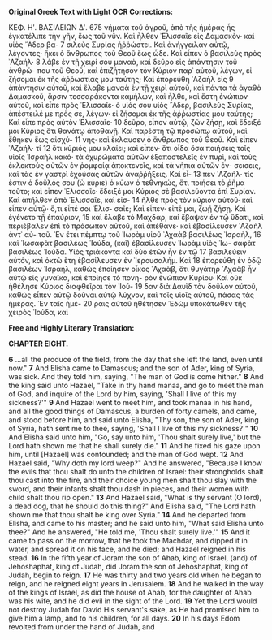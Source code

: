 **Original Greek Text with Light OCR Corrections:**

ΚΕΦ. Ηʹ. ΒΑΣΙΛΕΙΩΝ Δʹ. 675
νήματα τοῦ ἀγροῦ, ἀπὸ τῆς ἡμέρας ἧς ἐγκατέλιπε τὴν γῆν, ἕως
τοῦ νῦν. Καὶ ἦλθεν ᾿Ελισσαῖε εἰς Δαμασκὸν· καὶ υἱὸς ῎Αδερ βα- 7
σιλεὺς Συρίας ἠῤῥώστει. Καὶ ἀνήγγειλαν αὐτῷ, λέγοντες· ἥκει ὁ
ἄνθρωπος τοῦ Θεοῦ ἕως ὧδε. Καὶ εἶπεν ὁ βασιλεὺς πρὸς ᾿Αζαήλ· 8
λάβε ἐν τῇ χειρί σου μαναὰ, καὶ δεῦρο εἰς ἀπάντησιν τοῦ ἀνθρώ-
που τοῦ Θεοῦ, καὶ ἐπιζήτησον τὸν Κύριον παρ᾿ αὐτοῦ, λέγων, εἰ
ζήσομαι ἐκ τῆς ἀῤῥωστίας μου ταύτης; Καὶ ἐπορεύθη ᾿Αζαὴλ εἰς 9
ἀπάντησιν αὐτοῦ, καὶ ἔλαβε μαναὰ ἐν τῇ χειρὶ αὐτοῦ, καὶ πάντα
τὰ ἀγαθὰ Δαμασκοῦ, ἄρσιν τεσσαράκοντα καμήλων, καὶ ἦλθε, καὶ
ἔστη ἐνώπιον αὐτοῦ, καὶ εἶπε πρὸς ᾿Ελισσαῖε· ὁ υἱός σου υἱὸς
῎Αδερ, βασιλεὺς Συρίας, ἀπέστειλέ με πρὸς σε, λέγων· εἰ ζήσομαι
ἐκ τῆς ἀῤῥωστίας μου ταύτης; Καὶ εἶπε πρὸς αὐτὸν ᾿Ελισσαῖε· 10
δεῦρο, εἶπον αὐτῷ, ζῶν ζήσῃ, καὶ ἔδειξέ μοι Κύριος ὅτι θανάτῳ
ἀποθανῇ. Καὶ παρέστη τῷ προσώπῳ αὐτοῦ, καὶ ἔθηκεν ἕως αἰσχύ- 11
νης· καὶ ἔκλαυσεν ὁ ἄνθρωπος τοῦ Θεοῦ. Καὶ εἶπεν ᾿Αζαήλ· τί 12
ὅτι κύριός μου κλαίει; καὶ εἶπεν· ὅτι οἶδα ὅσα ποιήσεις τοῖς υἱοῖς
᾿Ισραὴλ κακά· τὰ ὀχυρώματα αὐτῶν ἐξαποστελεῖς ἐν πυρὶ, καὶ τοὺς
ἐκλεκτοὺς αὐτῶν ἐν ῥομφαίᾳ ἀποκτενεῖς, καὶ τὰ νήπια αὐτῶν ἐν-
σεισεις, καὶ τὰς ἐν γαστρὶ ἐχούσας αὐτῶν ἀναῤῥήξεις. Καὶ εἶ- 13
πεν ᾿Αζαήλ· τίς ἐστιν ὁ δοῦλός σου (ὦ κύριε) ὁ κύων ὁ τεθνηκώς,
ὅτι ποιήσει τὸ ῥῆμα τοῦτο; καὶ εἶπεν ᾿Ελισσαῖε· ἔδειξέ μοι Κύριος
σὲ βασιλεύοντα ἐπὶ Συρίαν. Καὶ ἀπῆλθεν ἀπὸ ᾿Ελισσαῖε, καὶ εἰσ- 14
ῆλθε πρὸς τὸν κύριον αὐτοῦ· καὶ εἶπεν αὐτῷ· ὅ,τι εἶπέ σοι ᾿Ελισ-
σαῖε; Καὶ εἶπεν· εἰπέ μοι, ζωῇ ζήσῃ. Καὶ ἐγένετο τῇ ἐπαύριον, 15
καὶ ἔλαβε τὸ Μαχδὰρ, καὶ ἔβαψεν ἐν τῷ ὕδατι, καὶ περιέβαλεν ἐπὶ
τὸ πρόσωπον αὐτοῦ, καὶ ἀπέθανε· καὶ ἐβασίλευσεν ᾿Αζαὴλ ἀντ᾿ αὐ-
τοῦ. ᾿Εν ἔτει πέμπτῳ τοῦ ᾿Ιωρὰμ υἱοῦ ᾿Αχαὰβ βασιλέως ᾿Ισραὴλ, 16
καὶ ᾿Ιωσαφὰτ βασιλέως ᾿Ιούδα, (καὶ) ἐβασίλευσεν ᾿Ιωρὰμ υἱὸς ᾿Ιω-
σαφὰτ βασιλέως ᾿Ιούδα. Υἱὸς τριάκοντα καὶ δύο ἐτῶν ἦν ἐν τῷ 17
βασιλεύειν αὐτόν, καὶ ὀκτὼ ἔτη ἐβασίλευσεν ἐν ᾿Ιερουσαλήμ. Καὶ 18
ἐπορεύθη ἐν ὁδῷ βασιλέων ᾿Ισραὴλ, καθὼς ἐποίησεν οἶκος ᾿Αχαὰβ,
ὅτι θυγάτηρ ᾿Αχαὰβ ἦν αὐτῷ εἰς γυναῖκα, καὶ ἐποίησε τὸ πονη-
ρὸν ἐνώπιον Κυρίου· Καὶ οὐκ ἠθέλησε Κύριος διαφθεῖραι τὸν ᾿Ιού- 19
δαν διὰ Δαυὶδ τὸν δοῦλον αὐτοῦ, καθὼς εἶπεν αὐτῷ δοῦναι αὐτῷ
λύχνον, καὶ τοῖς υἱοῖς αὐτοῦ, πάσας τὰς ἡμέρας. ᾿Εν ταῖς ἡμέ- 20
ραις αὐτοῦ ἠθέτησεν ᾿Εδὼμ ὑποκάτωθεν τῆς χειρὸς ᾿Ιούδα, καὶ

**Free and Highly Literary Translation:**

**CHAPTER EIGHT.**

**6** ...all the produce of the field, from the day that she left the land, even until now."
**7** And Elisha came to Damascus; and the son of Ader, king of Syria, was sick. And they told him, saying, "The man of God is come hither."
**8** And the king said unto Hazael, "Take in thy hand manaa, and go to meet the man of God, and inquire of the Lord by him, saying, 'Shall I live of this my sickness?'"
**9** And Hazael went to meet him, and took manaa in his hand, and all the good things of Damascus, a burden of forty camels, and came, and stood before him, and said unto Elisha, "Thy son, the son of Ader, king of Syria, hath sent me to thee, saying, 'Shall I live of this my sickness?'"
**10** And Elisha said unto him, "Go, say unto him, 'Thou shalt surely live,' but the Lord hath shown me that he shall surely die."
**11** And he fixed his gaze upon him, until [Hazael] was confounded; and the man of God wept.
**12** And Hazael said, "Why doth my lord weep?" And he answered, "Because I know the evils that thou shalt do unto the children of Israel: their strongholds shalt thou cast into the fire, and their choice young men shalt thou slay with the sword, and their infants shalt thou dash in pieces, and their women with child shalt thou rip open."
**13** And Hazael said, "What is thy servant (O lord), a dead dog, that he should do this thing?" And Elisha said, "The Lord hath shown me that thou shalt be king over Syria."
**14** And he departed from Elisha, and came to his master; and he said unto him, "What said Elisha unto thee?" And he answered, "He told me, 'Thou shalt surely live.'"
**15** And it came to pass on the morrow, that he took the Machdar, and dipped it in water, and spread it on his face, and he died; and Hazael reigned in his stead.
**16** In the fifth year of Joram the son of Ahab, king of Israel, (and) of Jehoshaphat, king of Judah, did Joram the son of Jehoshaphat, king of Judah, begin to reign.
**17** He was thirty and two years old when he began to reign, and he reigned eight years in Jerusalem.
**18** And he walked in the way of the kings of Israel, as did the house of Ahab, for the daughter of Ahab was his wife, and he did evil in the sight of the Lord.
**19** Yet the Lord would not destroy Judah for David His servant's sake, as He had promised him to give him a lamp, and to his children, for all days.
**20** In his days Edom revolted from under the hand of Judah, and
